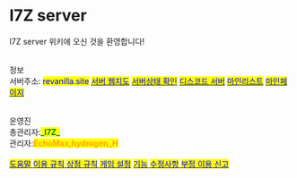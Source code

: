 # I7Z server

I7Z server 위키에 오신 것을 환영합니다!






\
정보
\
서버주소: <mark style="color:blue;">revanilla.site</mark> [<mark style="color:blue;">서버 웹지도</mark>](https://map.revanilla.site/) [<mark style="color:blue;">서버상태 확인</mark>](https://stats.uptimerobot.com/k0nZDhkK9G) [<mark style="color:blue;">디스코드 서버</mark>](https://discord.gg/38rbWNquaK) [<mark style="color:blue;">마인리스트</mark>](https://minelist.kr/servers/revanilla.site) [<mark style="color:blue;">마인페이지​</mark>](https://mine.page/server/revanilla.site)


\
운영진
\
총관리자:<mark style="color:green;">**\_I7Z\_**</mark>
\
관리자:<mark style="color:orange;">**EchoMax,hydrogen\_H**</mark>
\
​
\
[<mark style="color:blue;">도움말</mark>
](broken-reference) [<mark style="color:blue;">이용 규칙</mark>
](docs-1/rules.md) [<mark style="color:blue;">상점 규칙</mark> ](broken-reference)[<mark style="color:blue;">게임 설정</mark>](docs-2/undefined.md)
&#x20;[<mark style="color:blue;">기능</mark> ](docs-2/undefined-2/)[<mark style="color:blue;">수정사항</mark>](docs-2/undefined-1.md)[
&#x20;<mark style="color:blue;">부정 이용 신고</mark>](broken-reference)
